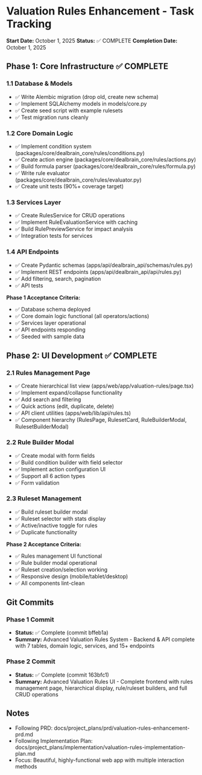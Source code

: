 # Valuation Rules Enhancement - Task Tracking

**Start Date:** October 1, 2025
**Status:** ✅ COMPLETE
**Completion Date:** October 1, 2025

## Phase 1: Core Infrastructure ✅ COMPLETE

### 1.1 Database & Models
- ✅ Write Alembic migration (drop old, create new schema)
- ✅ Implement SQLAlchemy models in models/core.py
- ✅ Create seed script with example rulesets
- ✅ Test migration runs cleanly

### 1.2 Core Domain Logic
- ✅ Implement condition system (packages/core/dealbrain_core/rules/conditions.py)
- ✅ Create action engine (packages/core/dealbrain_core/rules/actions.py)
- ✅ Build formula parser (packages/core/dealbrain_core/rules/formula.py)
- ✅ Write rule evaluator (packages/core/dealbrain_core/rules/evaluator.py)
- ✅ Create unit tests (90%+ coverage target)

### 1.3 Services Layer
- ✅ Create RulesService for CRUD operations
- ✅ Implement RuleEvaluationService with caching
- ✅ Build RulePreviewService for impact analysis
- ✅ Integration tests for services

### 1.4 API Endpoints
- ✅ Create Pydantic schemas (apps/api/dealbrain_api/schemas/rules.py)
- ✅ Implement REST endpoints (apps/api/dealbrain_api/api/rules.py)
- ✅ Add filtering, search, pagination
- ✅ API tests

**Phase 1 Acceptance Criteria:**
- ✅ Database schema deployed
- ✅ Core domain logic functional (all operators/actions)
- ✅ Services layer operational
- ✅ API endpoints responding
- ✅ Seeded with sample data

## Phase 2: UI Development ✅ COMPLETE

### 2.1 Rules Management Page
- ✅ Create hierarchical list view (apps/web/app/valuation-rules/page.tsx)
- ✅ Implement expand/collapse functionality
- ✅ Add search and filtering
- ✅ Quick actions (edit, duplicate, delete)
- ✅ API client utilities (apps/web/lib/api/rules.ts)
- ✅ Component hierarchy (RulesPage, RulesetCard, RuleBuilderModal, RulesetBuilderModal)

### 2.2 Rule Builder Modal
- ✅ Create modal with form fields
- ✅ Build condition builder with field selector
- ✅ Implement action configuration UI
- ✅ Support all 6 action types
- ✅ Form validation

### 2.3 Ruleset Management
- ✅ Build ruleset builder modal
- ✅ Ruleset selector with stats display
- ✅ Active/inactive toggle for rules
- ✅ Duplicate functionality

**Phase 2 Acceptance Criteria:**
- ✅ Rules management UI functional
- ✅ Rule builder modal operational
- ✅ Ruleset creation/selection working
- ✅ Responsive design (mobile/tablet/desktop)
- ✅ All components lint-clean

## Git Commits

### Phase 1 Commit
- **Status:** ✅ Complete (commit bffeb1a)
- **Summary:** Advanced Valuation Rules System - Backend & API complete with 7 tables, domain logic, services, and 15+ endpoints

### Phase 2 Commit
- **Status:** ✅ Complete (commit 163bfc1)
- **Summary:** Advanced Valuation Rules UI - Complete frontend with rules management page, hierarchical display, rule/ruleset builders, and full CRUD operations

## Notes
- Following PRD: docs/project_plans/prd/valuation-rules-enhancement-prd.md
- Following Implementation Plan: docs/project_plans/implementation/valuation-rules-implementation-plan.md
- Focus: Beautiful, highly-functional web app with multiple interaction methods
